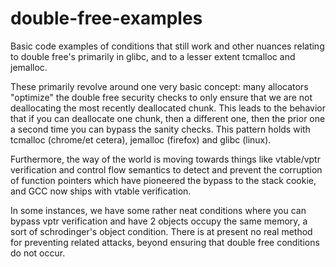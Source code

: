 # double-free-examples
Basic code examples of conditions that still work and other nuances relating to double free's primarily in glibc, and to a lesser extent tcmalloc and jemalloc.

These primarily revolve around one very basic concept: many allocators "optimize" the double free security checks to only ensure that we are not deallocating the most recently deallocated chunk.
This leads to the behavior that if you can deallocate one chunk, then a different one, then the prior one a second time you can bypass the sanity checks. This pattern holds with
tcmalloc (chrome/et cetera), jemalloc (firefox) and glibc (linux).

Furthermore, the way of the world is moving towards things like vtable/vptr verification and control flow semantics to detect and prevent the corruption of 
function pointers which have pioneered the bypass to the stack cookie, and GCC now ships with vtable verification.

In some instances, we have some rather neat conditions where you can bypass vptr verification and have 2 objects occupy the same memory, a sort of schrodinger's object condition. 
There is at present no real method for preventing related attacks, beyond ensuring that double free conditions do not occur.
